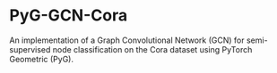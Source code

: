 # PyG-GCN-Cora
An implementation of a Graph Convolutional Network (GCN) for semi-supervised node classification on the Cora dataset using PyTorch Geometric (PyG).
